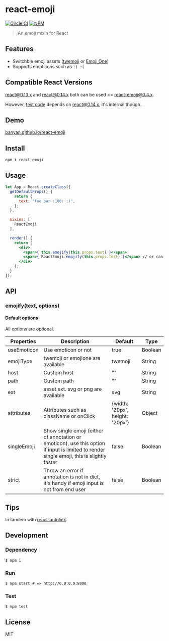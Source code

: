 # react-emoji

[![Circle CI](https://img.shields.io/circleci/project/banyan/react-emoji.svg?style=flat-square)](https://circleci.com/gh/banyan/react-emoji)
[![NPM](https://img.shields.io/npm/v/react-emoji.svg?style=flat-square)](https://www.npmjs.com/package/react-emoji)

>An emoji mixin for React

## Features

* Switchble emoji assets ([twemoji](https://github.com/twitter/twemoji) or [Emoji One](https://github.com/Ranks/emojione))
* Supports emoticons such as `:) :(`

## Compatible React Versions

react@0.13.x and react@0.14.x both can be used <= react-emoji@0.4.x.

However, [test code](https://github.com/banyan/react-emoji/tree/master/test) depends on react@0.14.x, it's internal though.

## Demo

[banyan.github.io/react-emoji](http://banyan.github.io/react-emoji/)

## Install

```shell
npm i react-emoji
```

## Usage

```jsx
let App = React.createClass({
  getDefaultProps() {
    return {
      text: "foo bar :100: :)",
    };
  },

  mixins: [
    ReactEmoji
  ],

  render() {
    return (
      <div>
        <span>{ this.emojify(this.props.text) }</span>
        <span>{ ReactEmoji.emojify(this.props.text) }</span> // or can be used no mixin way
      </div>
    );
  }
});
```

## API

### emojify(text, options)

#### Default options

All options are optional.

Properties | Description | Default | Type
---|---|---|---
useEmoticon | Use emoticon or not| true | Boolean
emojiType | twemoji or emojione are available | twemoji | String
host | Custom host | "" | String
path | Custom path | "" | String
ext | asset ext. svg or png are available | svg | String
attributes | Attributes such as className or onClick | {width: '20px', height: '20px'} | Object
singleEmoji | Show single emoji (either of annotation or emoticon), use this option if input is limited to render single emoji, this is slightly faster | false | Boolean
strict | Throw an error if annotation is not in dict, it's handy if emoji input is not from end user | false | Boolean

## Tips

In tandem with [react-autolink](https://github.com/banyan/react-autolink).

## Development

### Dependency

```
$ npm i
```


### Run

```
$ npm start # => http://0.0.0.0:8080
```

### Test

```
$ npm test
```

## License

MIT
